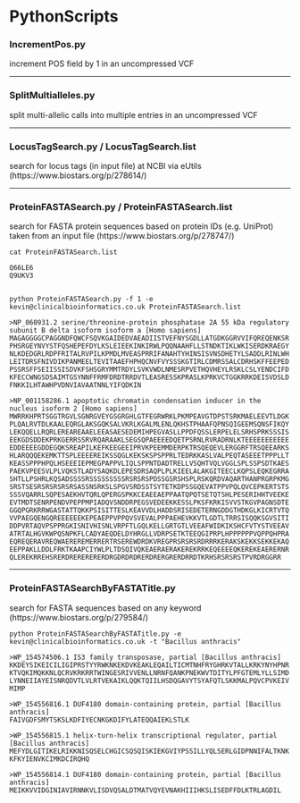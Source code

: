 # PythonScripts

  <h3>IncrementPos.py</h3>
  increment POS field by 1 in an uncompressed VCF
  
  <hr>
  
  <h3>SplitMultialleles.py</h3>
  split multi-allelic calls into multiple entries in an uncompressed VCF
  
  <hr>
  
  <h3>LocusTagSearch.py / LocusTagSearch.list</h3>
  search for locus tags (in input file) at NCBI via eUtils (https://www.biostars.org/p/278614/)
  
  <hr>
  
  <h3>ProteinFASTASearch.py / ProteinFASTASearch.list</h3>
  search for FASTA protein sequences based on protein IDs (e.g. UniProt) taken from an input file (https://www.biostars.org/p/278747/)

```
cat ProteinFASTASearch.list

Q66LE6
Q9UKV3


python ProteinFASTASearch.py -f 1 -e kevin@clinicalbioinformatics.co.uk ProteinFASTASearch.list

>NP_060931.2 serine/threonine-protein phosphatase 2A 55 kDa regulatory subunit B delta isoform isoform a [Homo sapiens]
MAGAGGGGCPAGGNDFQWCFSQVKGAIDEDVAEADIISTVEFNYSGDLLATGDKGGRVVIFQREQENKSR
PHSRGEYNVYSTFQSHEPEFDYLKSLEIEEKINKIRWLPQQNAAHFLLSTNDKTIKLWKISERDKRAEGY
NLKDEDGRLRDPFRITALRVPILKPMDLMVEASPRRIFANAHTYHINSISVNSDHETYLSADDLRINLWH
LEITDRSFNIVDIKPANMEELTEVITAAEFHPHQCNVFVYSSSKGTIRLCDMRSSALCDRHSKFFEEPED
PSSRSFFSEIISSISDVKFSHSGRYMMTRDYLSVKVWDLNMESRPVETHQVHEYLRSKLCSLYENDCIFD
KFECCWNGSDSAIMTGSYNNFFRMFDRDTRRDVTLEASRESSKPRASLKPRKVCTGGKRRKDEISVDSLD
FNKKILHTAWHPVDNVIAVAATNNLYIFQDKIN

>NP_001158286.1 apoptotic chromatin condensation inducer in the nucleus isoform 2 [Homo sapiens]
MWRRKHPRTSGGTRGVLSGNRGVEYGSGRGHLGTFEGRWRKLPKMPEAVGTDPSTSRKMAELEEVTLDGK
PLQALRVTDLKAALEQRGLAKSGQKSALVKRLKGALMLENLQKHSTPHAAFQPNSQIGEEMSQNSFIKQY
LEKQQELLRQRLEREAREAAELEEASAESEDEMIHPEGVASLLPPDFQSSLERPELELSRHSPRKSSSIS
EEKGDSDDEKPRKGERRSSRVRQARAAKLSEGSQPAEEEEDQETPSRNLRVRADRNLKTEEEEEEEEEEE
EDDEEEEGDDEGQKSREAPILKEFKEEGEEIPRVKPEEMMDERPKTRSQEQEVLERGGRFTRSQEEARKS
HLARQQQEKEMKTTSPLEEEEREIKSSQGLKEKSKSPSPPRLTEDRKKASLVALPEQTASEEETPPPLLT
KEASSPPPHPQLHSEEEIEPMEGPAPPVLIQLSPPNTDADTRELLVSQHTVQLVGGLSPLSSPSDTKAES
PAEKVPEESVLPLVQKSTLADYSAQKDLEPESDRSAQPLPLKIEELALAKGITEECLKQPSLEQKEGRRA
SHTLLPSHRLKQSADSSSSRSSSSSSSSSRSRSRSPDSSGSRSHSPLRSKQRDVAQARTHANPRGRPKMG
SRSTSESRSRSRSRSRSASSNSRKSLSPGVSRDSSTSYTETKDPSSGQEVATPPVPQLQVCEPKERTSTS
SSSVQARRLSQPESAEKHVTQRLQPERGSPKKCEAEEAEPPAATQPQTSETQTSHLPESERIHHTVEEKE
EVTMDTSENRPENDVPEPPMPIADQVSNDDRPEGSVEDEEKKESSLPKSFKRKISVVSTKGVPAGNSDTE
GGQPGRKRRWGASTATTQKKPSISITTESLKEAVVDLHADDSRISEDETERNGDDGTHDKGLKICRTVTQ
VVPAEGQENGQREEEEEEKEPEAEPPVPPQVSVEVALPPPAEHEVKKVTLGDTLTRRSISQQKSGVSITI
DDPVRTAQVPSPPRGKISNIVHISNLVRPFTLGQLKELLGRTGTLVEEAFWIDKIKSHCFVTYSTVEEAV
ATRTALHGVKWPQSNPKFLCADYAEQDELDYHRGLLVDRPSETKTEEQGIPRPLHPPPPPPVQPPQHPRA
EQREQERAVREQWAEREREMERRERTRSEREWDRDKVREGPRSRSRSRDRRRKERAKSKEKKSEKKEKAQ
EEPPAKLLDDLFRKTKAAPCIYWLPLTDSQIVQKEAERAERAKEREKRRKEQEEEEQKEREKEAERERNR
QLEREKRREHSRERDRERERERERDRGDRDRDRERDRERGRERDRRDTKRHSRSRSRSTPVRDRGGRR
```
  <hr>
  
  <h3>ProteinFASTASearchByFASTATitle.py</h3>
  search for FASTA sequences based on any keyword (https://www.biostars.org/p/279584/)
  
  ```
python ProteinFASTASearchByFASTATitle.py -e kevin@clinicalbioinformatics.co.uk -t "Bacillus anthracis"

>WP_154574506.1 IS3 family transposase, partial [Bacillus anthracis]
KKDEYSIKEICILIGIPRSTYYRWKNKEKDVKEAKLEQAILTICMTNHFRYGHRKVTALLKRKYNYHPNR
KTVQKIMQKKNLQCRVKRKRRTWINGESRIVVENLLNRNFQANKPNEKWVTDITYLPFGTEMLYLLSIMD
LYNNEIIAYEISNRQDVTLVLRTVEKAIKLQQKTQIILHSDQGAVYTSYAFQTLSKKMALPQVCPVKEIV
MIMP

>WP_154556816.1 DUF4180 domain-containing protein, partial [Bacillus anthracis]
FAIVGDFSMYTSKSLKDFIYECNKGKDIFYLATEQQAIEKLSTLK

>WP_154556815.1 helix-turn-helix transcriptional regulator, partial [Bacillus anthracis]
MEFYDLGITIKELRIKKNISQSELCHGICSQSQISKIEKGVIYPSSILLYQLSERLGIDPNNIFALTKNK
KFKYIENVKCIMKDCIRQHQ

>WP_154556814.1 DUF4180 domain-containing protein, partial [Bacillus anthracis]
MEIKKVVIDGINIAVIRNNKVLISDVQSALDTMATVQYEVNAKHIIIHKSLISEDFFDLKTRLAGDIL
```
  

